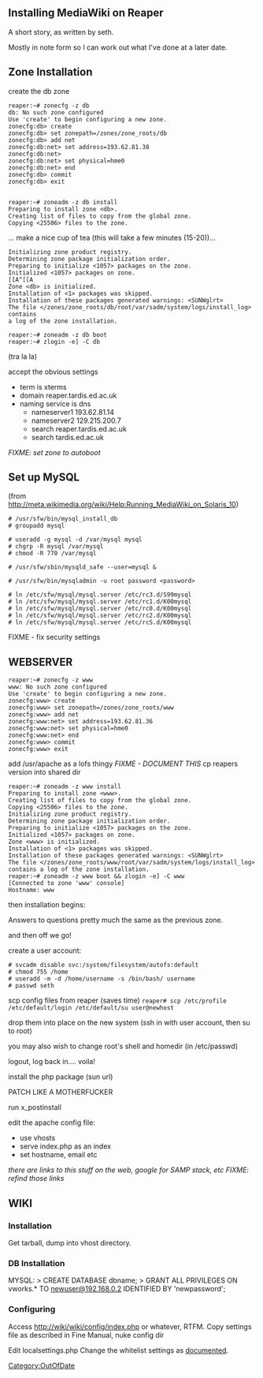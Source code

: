 ## Installing MediaWiki on Reaper

A short story, as written by seth.

Mostly in note form so I can work out what I've done at a later date.

## Zone Installation

create the db zone

    reaper:~# zonecfg -z db
    db: No such zone configured
    Use 'create' to begin configuring a new zone.
    zonecfg:db> create
    zonecfg:db> set zonepath=/zones/zone_roots/db
    zonecfg:db> add net
    zonecfg:db:net> set address=193.62.81.38
    zonecfg:db:net>
    zonecfg:db:net> set physical=hme0
    zonecfg:db:net> end
    zonecfg:db> commit
    zonecfg:db> exit


    reaper:~# zoneadm -z db install
    Preparing to install zone <db>.
    Creating list of files to copy from the global zone.
    Copying <25506> files to the zone.

... make a nice cup of tea (this will take a few minutes (15-20))...

    Initializing zone product registry.
    Determining zone package initialization order.
    Preparing to initialize <1057> packages on the zone.
    Initialized <1057> packages on zone.                                 [[A^[[A
    Zone <db> is initialized.
    Installation of <1> packages was skipped.
    Installation of these packages generated warnings: <SUNWglrt>
    The file </zones/zone_roots/db/root/var/sadm/system/logs/install_log> contains
    a log of the zone installation.

    reaper:~# zoneadm -z db boot
    reaper:~# zlogin -e] -C db

(tra la la)

accept the obvious settings

-   term is xterms
-   domain reaper.tardis.ed.ac.uk
-   naming service is dns
    -   nameserver1 193.62.81.14
    -   nameserver2 129.215.200.7
    -   search reaper.tardis.ed.ac.uk
    -   search tardis.ed.ac.uk

*FIXME: set zone to autoboot*

## Set up MySQL

(from
<http://meta.wikimedia.org/wiki/Help:Running_MediaWiki_on_Solaris_10>)

    # /usr/sfw/bin/mysql_install_db
    # groupadd mysql

    # useradd -g mysql -d /var/mysql mysql
    # chgrp -R mysql /var/mysql
    # chmod -R 770 /var/mysql

    # /usr/sfw/sbin/mysqld_safe --user=mysql &

    # /usr/sfw/bin/mysqladmin -u root password <password>

    # ln /etc/sfw/mysql/mysql.server /etc/rc3.d/S99mysql
    # ln /etc/sfw/mysql/mysql.server /etc/rc1.d/K00mysql
    # ln /etc/sfw/mysql/mysql.server /etc/rc0.d/K00mysql
    # ln /etc/sfw/mysql/mysql.server /etc/rc2.d/K00mysql
    # ln /etc/sfw/mysql/mysql.server /etc/rcS.d/K00mysql

FIXME - fix security settings

## WEBSERVER

    reaper:~# zonecfg -z www
    www: No such zone configured
    Use 'create' to begin configuring a new zone.
    zonecfg:www> create
    zonecfg:www> set zonepath=/zones/zone_roots/www
    zonecfg:www> add net
    zonecfg:www:net> set address=193.62.81.36
    zonecfg:www:net> set physical=hme0
    zonecfg:www:net> end
    zonecfg:www> commit
    zonecfg:www> exit

add /usr/apache as a lofs thingy *FIXME - DOCUMENT THIS* cp reapers
version into shared dir

    reaper:~# zoneadm -z www install
    Preparing to install zone <www>.
    Creating list of files to copy from the global zone.
    Copying <25506> files to the zone.
    Initializing zone product registry.
    Determining zone package initialization order.
    Preparing to initialize <1057> packages on the zone.
    Initialized <1057> packages on zone.
    Zone <www> is initialized.
    Installation of <1> packages was skipped.
    Installation of these packages generated warnings: <SUNWglrt>
    The file </zones/zone_roots/www/root/var/sadm/system/logs/install_log>
    contains a log of the zone installation.
    reaper:~# zoneadm -z www boot && zlogin -e] -C www
    [Connected to zone 'www' console]
    Hostname: www

then installation begins:

Answers to questions pretty much the same as the previous zone.

and then off we go!

create a user account:

    # svcadm disable svc:/system/filesystem/autofs:default
    # chmod 755 /home
    # useradd -m -d /home/username -s /bin/bash/ username
    # passwd seth

scp config files from reaper (saves time)
`reaper# scp /etc/profile /etc/default/login /etc/default/su user@newhost`

drop them into place on the new system (ssh in with user account, then
su to root)

you may also wish to change root's shell and homedir (in /etc/passwd)

logout, log back in.... voila!

install the php package (sun url)

PATCH LIKE A MOTHERFUCKER

run x_postinstall

edit the apache config file:

-   use vhosts
-   serve index.php as an index
-   set hostname, email etc

*there are links to this stuff on the web, google for SAMP stack, etc*
*FIXME: refind those links*

## WIKI

### Installation

Get tarball, dump into vhost directory.

### DB Installation

MYSQL: \> CREATE DATABASE dbname; \> GRANT ALL PRIVILEGES ON vworks.\*
TO newuser@192.168.0.2 IDENTIFIED BY 'newpassword';

### Configuring

Access <http://wiki/wiki/config/index.php> or whatever, RTFM. Copy
settings file as described in Fine Manual, nuke config dir

Edit localsettings.php Change the whitelist settings as
[documented](http://meta.wikimedia.org/wiki/Preventing_Access).

[Category:OutOfDate](Category:OutOfDate "wikilink")